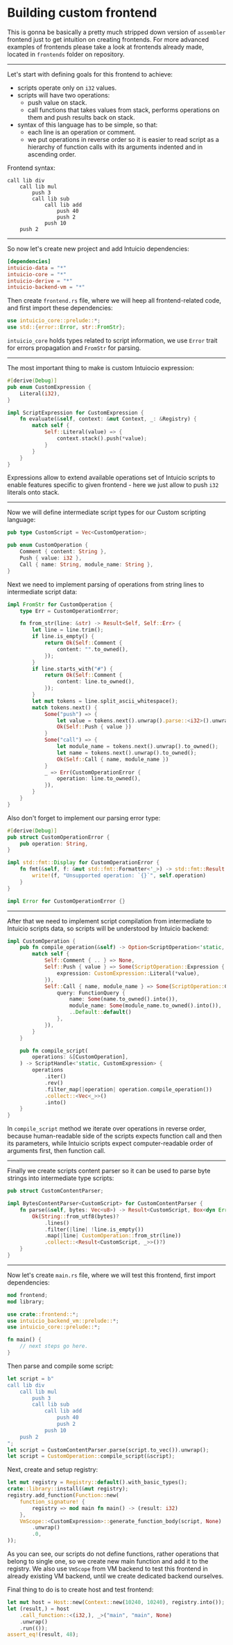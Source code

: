 # Building custom frontend

This is gonna be basically a pretty much stripped down version of `assembler` frontend just to get intuition on creating frontends. For more advanced examples of frontends please take a look at frontends already made, located in `frontends` folder on repository.

---

Let's start with defining goals for this frontend to achieve:

- scripts operate only on `i32` values.
- scripts will have two operations:
  - push value on stack.
  - call functions that takes values from stack, performs operations on them and push results back on stack.
- syntax of this language has to be simple, so that:
  - each line is an operation or comment.
  - we put operations in reverse order so it is easier to read script as a hierarchy of function calls with its arguments indented and in ascending order.

Frontend syntax:

```text
call lib div
    call lib mul
        push 3
        call lib sub
            call lib add
                push 40
                push 2
            push 10
    push 2
```

---

So now let's create new project and add Intuicio dependencies:

```toml
[dependencies]
intuicio-data = "*"
intuicio-core = "*"
intuicio-derive = "*"
intuicio-backend-vm = "*"
```

Then create `frontend.rs` file, where we will heep all frontend-related code, and first import these dependencies:

```rust
use intuicio_core::prelude::*;
use std::{error::Error, str::FromStr};
```

`intuicio_core` holds types related to script information, we use `Error` trait for errors propagation and `FromStr` for parsing.

---

The most important thing to make is custom Intuiocio expression:

```rust
#[derive(Debug)]
pub enum CustomExpression {
    Literal(i32),
}

impl ScriptExpression for CustomExpression {
    fn evaluate(&self, context: &mut Context, _: &Registry) {
        match self {
            Self::Literal(value) => {
                context.stack().push(*value);
            }
        }
    }
}
```

Expressions allow to extend available operations set of Intuicio scripts to enable features specific to given frontend - here we just allow to push `i32` literals onto stack.

---

Now we will define intermediate script types for our Custom scripting language:

```rust
pub type CustomScript = Vec<CustomOperation>;

pub enum CustomOperation {
    Comment { content: String },
    Push { value: i32 },
    Call { name: String, module_name: String },
}
```

Next we need to implement parsing of operations from string lines to intermediate script data:

```rust
impl FromStr for CustomOperation {
    type Err = CustomOperationError;

    fn from_str(line: &str) -> Result<Self, Self::Err> {
        let line = line.trim();
        if line.is_empty() {
            return Ok(Self::Comment {
                content: "".to_owned(),
            });
        }
        if line.starts_with("#") {
            return Ok(Self::Comment {
                content: line.to_owned(),
            });
        }
        let mut tokens = line.split_ascii_whitespace();
        match tokens.next() {
            Some("push") => {
                let value = tokens.next().unwrap().parse::<i32>().unwrap();
                Ok(Self::Push { value })
            }
            Some("call") => {
                let module_name = tokens.next().unwrap().to_owned();
                let name = tokens.next().unwrap().to_owned();
                Ok(Self::Call { name, module_name })
            }
            _ => Err(CustomOperationError {
                operation: line.to_owned(),
            }),
        }
    }
}
```

Also don't forget to implement our parsing error type:

```rust
#[derive(Debug)]
pub struct CustomOperationError {
    pub operation: String,
}

impl std::fmt::Display for CustomOperationError {
    fn fmt(&self, f: &mut std::fmt::Formatter<'_>) -> std::fmt::Result {
        write!(f, "Unsupported operation: `{}`", self.operation)
    }
}

impl Error for CustomOperationError {}
```

---

After that we need to implement script compilation from intermediate to Intuicio scripts data, so scripts will be understood by Intuicio backend:

```rust
impl CustomOperation {
    pub fn compile_operation(&self) -> Option<ScriptOperation<'static, CustomExpression>> {
        match self {
            Self::Comment { .. } => None,
            Self::Push { value } => Some(ScriptOperation::Expression {
                expression: CustomExpression::Literal(*value),
            }),
            Self::Call { name, module_name } => Some(ScriptOperation::CallFunction {
                query: FunctionQuery {
                    name: Some(name.to_owned().into()),
                    module_name: Some(module_name.to_owned().into()),
                    ..Default::default()
                },
            }),
        }
    }

    pub fn compile_script(
        operations: &[CustomOperation],
    ) -> ScriptHandle<'static, CustomExpression> {
        operations
            .iter()
            .rev()
            .filter_map(|operation| operation.compile_operation())
            .collect::<Vec<_>>()
            .into()
    }
}
```

In `compile_script` method we iterate over operations in reverse order, because human-readable side of the scripts expects function call and then its parameters, while Intuicio scripts expect computer-readable order of arguments first, then function call.

---

Finally we create scripts content parser so it can be used to parse byte strings into intermediate type scripts:

```rust
pub struct CustomContentParser;

impl BytesContentParser<CustomScript> for CustomContentParser {
    fn parse(&self, bytes: Vec<u8>) -> Result<CustomScript, Box<dyn Error>> {
        Ok(String::from_utf8(bytes)?
            .lines()
            .filter(|line| !line.is_empty())
            .map(|line| CustomOperation::from_str(line))
            .collect::<Result<CustomScript, _>>()?)
    }
}
```

---

Now let's create `main.rs` file, where we will test this frontend, first import dependencies:

```rust
mod frontend;
mod library;

use crate::frontend::*;
use intuicio_backend_vm::prelude::*;
use intuicio_core::prelude::*;

fn main() {
    // next steps go here.
}
```

Then parse and compile some script:

```rust
let script = b"
call lib div
    call lib mul
        push 3
        call lib sub
            call lib add
                push 40
                push 2
            push 10
    push 2
";
let script = CustomContentParser.parse(script.to_vec()).unwrap();
let script = CustomOperation::compile_script(&script);
```

Next, create and setup registry:

```rust
let mut registry = Registry::default().with_basic_types();
crate::library::install(&mut registry);
registry.add_function(Function::new(
    function_signature! {
        registry => mod main fn main() -> (result: i32)
    },
    VmScope::<CustomExpression>::generate_function_body(script, None)
        .unwrap()
        .0,
));
```

As you can see, our scripts do not define functions, rather operations that belong to single one, so we create new main function and add it to the registry. We also use `VmScope` from VM backend to test this frontend in already existing VM backend, until we create dedicated backend ourselves.

Final thing to do is to create host and test frontend:

```rust
let mut host = Host::new(Context::new(10240, 10240), registry.into());
let (result,) = host
    .call_function::<(i32,), _>("main", "main", None)
    .unwrap()
    .run(());
assert_eq!(result, 48);
```
